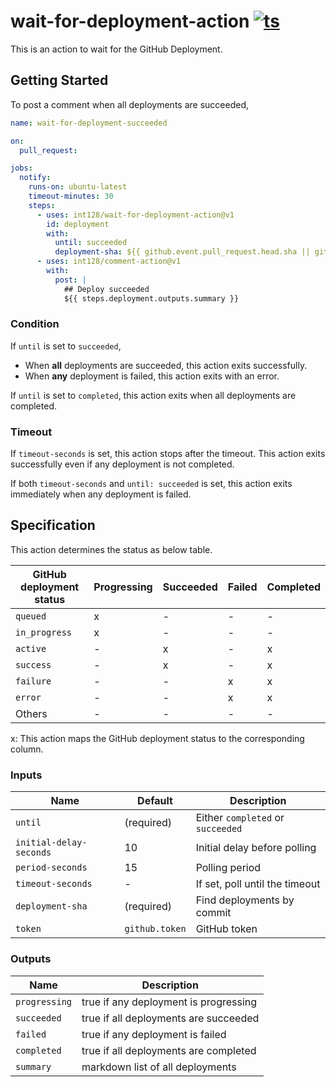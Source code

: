 # wait-for-deployment-action [![ts](https://github.com/int128/wait-for-deployment-action/actions/workflows/ts.yaml/badge.svg)](https://github.com/int128/wait-for-deployment-action/actions/workflows/ts.yaml)

This is an action to wait for the GitHub Deployment.

## Getting Started

To post a comment when all deployments are succeeded,

```yaml
name: wait-for-deployment-succeeded

on:
  pull_request:

jobs:
  notify:
    runs-on: ubuntu-latest
    timeout-minutes: 30
    steps:
      - uses: int128/wait-for-deployment-action@v1
        id: deployment
        with:
          until: succeeded
          deployment-sha: ${{ github.event.pull_request.head.sha || github.sha }}
      - uses: int128/comment-action@v1
        with:
          post: |
            ## Deploy succeeded
            ${{ steps.deployment.outputs.summary }}
```

### Condition

If `until` is set to `succeeded`,

- When **all** deployments are succeeded, this action exits successfully.
- When **any** deployment is failed, this action exits with an error.

If `until` is set to `completed`, this action exits when all deployments are completed.

### Timeout

If `timeout-seconds` is set, this action stops after the timeout.
This action exits successfully even if any deployment is not completed.

If both `timeout-seconds` and `until: succeeded` is set, this action exits immediately when any deployment is failed.

## Specification

This action determines the status as below table.

| GitHub deployment status | Progressing | Succeeded | Failed | Completed |
| ------------------------ | ----------- | --------- | ------ | --------- |
| `queued`                 | x           | -         | -      | -         |
| `in_progress`            | x           | -         | -      | -         |
| `active`                 | -           | x         | -      | x         |
| `success`                | -           | x         | -      | x         |
| `failure`                | -           | -         | x      | x         |
| `error`                  | -           | -         | x      | x         |
| Others                   | -           | -         | -      | -         |

x: This action maps the GitHub deployment status to the corresponding column.

### Inputs

| Name                    | Default        | Description                       |
| ----------------------- | -------------- | --------------------------------- |
| `until`                 | (required)     | Either `completed` or `succeeded` |
| `initial-delay-seconds` | 10             | Initial delay before polling      |
| `period-seconds`        | 15             | Polling period                    |
| `timeout-seconds`       | -              | If set, poll until the timeout    |
| `deployment-sha`        | (required)     | Find deployments by commit        |
| `token`                 | `github.token` | GitHub token                      |

### Outputs

| Name          | Description                           |
| ------------- | ------------------------------------- |
| `progressing` | true if any deployment is progressing |
| `succeeded`   | true if all deployments are succeeded |
| `failed`      | true if any deployment is failed      |
| `completed`   | true if all deployments are completed |
| `summary`     | markdown list of all deployments      |
